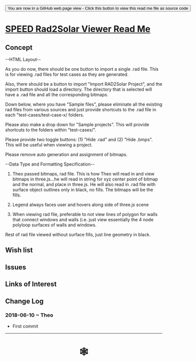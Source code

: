 <span style=display:none; >[You are now in a GitHub source code view - click this link to view Read Me file as a web page](http://www.ladybug.tools/spider/index.html#sandbox/speed-rad2solar-viewer/README.md "View file as a web page." ) </span>

<div><input type=button onclick="window.location.href='https://github.com/ladybug-tools/spider/tree/master/sandbox/speed-rad2solar-viewer/README.md'"
value="You are now in a GitHub web page view - Click this button to view this read me file as source code" ><div>

# [SPEED Rad2Solar Viewer Read Me]( #sandbox/speed-rad2solar-viewer/README.md )


## Concept

--HTML Layout--

As you do now, there should be one button to import a single .rad file. This is for viewing .rad files for test cases as they are generated.

Also, there should be a button to import "Import RAD2Solar Project", and the import button should load a directory. The directory that is selected will have a .rad file and all the corresponding bitmaps.

Down below, where you have "Sample files", please eliminate all the existing rad files from various sources and just provide shortcuts to the .rad file in each "test-cases/test-case-x/ folders.

Please also make a drop down for "Sample projects". This will provide shortcuts to the folders within "test-cases/".

Please provide two toggle buttons: (1) "Hide .rad" and (2) "Hide .bmps". This will be useful when viewing a project.

Please remove auto generation and assignment of bitmaps.

--Data Type and Formatting Specification--

1. Theo passed bitmaps, rad file. This is how Theo will read in and view bitmaps in three.js…he will read in string for xyz center point of bitmap and the normal, and place in three.js. He will also read in .rad file with surface object outlines only in black, no fills. The bitmaps will be the fills.

2. Legend always faces user and hovers along side of three.js scene

3. When viewing rad file, preferable to not view lines of polygon for walls that connect windows and walls (i.e. just view essentially the 4 node polyloop surfaces of walls and windows.

Rest of rad file viewed without surface fills, just line geometry in black.

<!--
## [SPEED Rad2Solar Viewer]( http://www.ladybug.tools/spider/sandbox/speed-rad2solar-viewer/index.html )

<iframe class=iframeReadMe src=http://www.ladybug.tools/spider/sandbox/speed-rad2solar-viewer/index.html width=100% height=400px >Iframes are not displayed on github.com</iframe>

_Latest project here_

-->

## Wish list


## Issues



## Links of Interest



## Change Log

### 2018-06-10 ~ Theo

* First commit


***

# <center title="hello!" ><a href=javascript:window.scrollTo(0,0); style=text-decoration:none; > &#x1f578; </a></center>




